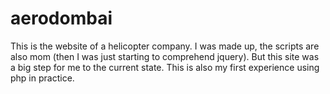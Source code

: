 # aerodombai
This is the website of a helicopter company. 
I was made up, the scripts are also mom (then I was just starting to comprehend jquery).
But this site was a big step for me to the current state.
This is also my first experience using php in practice.
